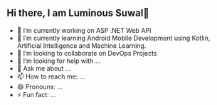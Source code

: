 ## Hi there, I am Luminous Suwal👋

<!--
**luminous42/luminous42** is a ✨ _special_ ✨ repository because its `README.md` (this file) appears on your GitHub profile.

Here are some ideas to get you started:
-->
- 🔭 I’m currently working on ASP .NET Web API
- 🌱 I’m currently learning Android Mobile Development using Kotlin, Artificial Intelligence and Machine Learning.
- 👯 I’m looking to collaborate on DevOps Projects
- 🤔 I’m looking for help with ...
- 💬 Ask me about ...
- 📫 How to reach me: ...
- 😄 Pronouns: ...
- ⚡ Fun fact: ...



